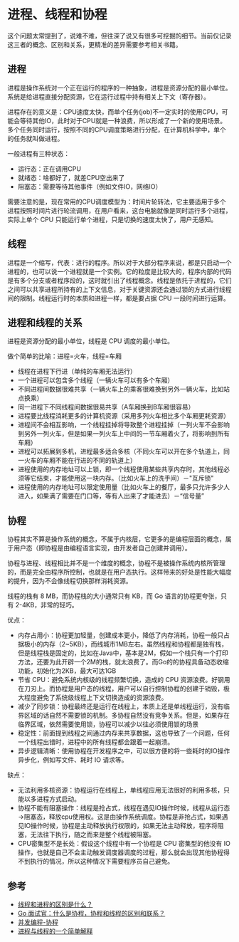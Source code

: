 # 进程、线程和协程

这个问题太常提到了，说难不难，但往深了说又有很多可挖掘的细节。当前仅记录这三者的概念、区别和关系，更精准的差异需要参考相关书籍。

## 进程

进程是操作系统对一个正在运行的程序的一种抽象，进程是资源分配的最小单位。系统是给进程直接分配资源，它在运行过程中持有相关上下文（寄存器）。

进程存在的意义是：CPU速度太快，而单个任务(job)不一定实时的使用CPU，可能会等待其他IO，此时对于CPU就是一种浪费，所以形成了一个新的使用场景。多个任务同时运行，按照不同的CPU调度策略进行分配，在计算机科学中，单个的任务就叫做进程。

一般进程有三种状态：

- 运行态：正在调用CPU
- 就绪态：啥都好了，就差CPU空出来了
- 阻塞态：需要等待其他事件（例如文件IO，网络IO）

需要注意的是，现在常用的CPU调度模型为：时间片轮转法，它主要适用于多个进程按照时间片进行轮流调用，在用户看来，这台电脑就像是同时运行多个进程，实际上单个 CPU 只能运行单个进程，只是切换的速度太快了，用户无感知。

## 线程

进程是一个缩写，代表：进行的程序。所以对于大部分程序来说，都是只启动一个进程的，也可以说一个进程就是一个实例。它的粒度是比较大的，程序内部的代码是有多个分支或者程序段的，这时就引出了线程概念。线程是依托于进程的，它们之间可以共享进程所持有的上下文信息，对于关键资源还会通过锁的方式进行线程间的限制。线程运行时的本质和进程一样，都是要占据 CPU 一段时间进行运算。

## 进程和线程的关系

进程是资源分配的最小单位，线程是 CPU 调度的最小单位。

做个简单的比喻：进程=火车，线程=车厢

- 线程在进程下行进（单纯的车厢无法运行）
- 一个进程可以包含多个线程（一辆火车可以有多个车厢）
- 不同进程间数据很难共享（一辆火车上的乘客很难换到另外一辆火车，比如站点换乘）
- 同一进程下不同线程间数据很易共享（A车厢换到B车厢很容易）
- 进程要比线程消耗更多的计算机资源（采用多列火车相比多个车厢更耗资源）
- 进程间不会相互影响，一个线程挂掉将导致整个进程挂掉（一列火车不会影响到另外一列火车，但是如果一列火车上中间的一节车厢着火了，将影响到所有车厢）
- 进程可以拓展到多机，进程最多适合多核（不同火车可以开在多个轨道上，同一火车的车厢不能在行进的不同的轨道上）
- 进程使用的内存地址可以上锁，即一个线程使用某些共享内存时，其他线程必须等它结束，才能使用这一块内存。（比如火车上的洗手间）－"互斥锁"
- 进程使用的内存地址可以限定使用量（比如火车上的餐厅，最多只允许多少人进入，如果满了需要在门口等，等有人出来了才能进去）－“信号量”

## 协程

协程其实不算是操作系统的概念，不属于内核层，它更多的是编程层面的概念，属于用户态（即协程是由编程语言实现，由开发者自己创建并调用）。

协程与进程、线程相比并不是一个维度的概念，协程不是被操作系统内核所管理的，而是完全由程序所控制，也就是在用户态执行。这样带来的好处是性能大幅度的提升，因为不会像线程切换那样消耗资源。

线程的栈有 8 MB，而协程栈的大小通常只有 KB，而 Go 语言的协程更夸张，只有 2-4KB，非常的轻巧。

优点：

- 内存占用小：协程更加轻量，创建成本更小，降低了内存消耗，协程一般只占据极小的内存（2~5KB），而线城市1MB左右。虽然线程和协程都是独有栈，但是线程栈是固定的，比如在Java中，基本是2M，假如一个栈只有一个打印方法，还要为此开辟一个2M的栈，就太浪费了。而Go的的协程具备动态收缩功能，初始化为2KB，最大可达1GB
- 节省 CPU：避免系统内核级的线程频繁切换，造成的 CPU 资源浪费。好钢用在刀刃上。而协程是用户态的线程，用户可以自行控制协程的创建于销毁，极大程度避免了系统级线程上下文切换造成的资源浪费。
- 减少了同步锁：协程最终还是运行在线程上，本质上还是单线程运行，没有临界区域的话自然不需要锁的机制。多协程自然没有竞争关系。但是，如果存在临界区域，依然需要使用锁，协程可以减少以往必须使用锁的场景
- 稳定性：前面提到线程之间通过内存来共享数据，这也导致了一个问题，任何一个线程出错时，进程中的所有线程都会跟着一起崩溃。
- 异步逻辑清晰：使用协程在开发程序之中，可以很方便的将一些耗时的IO操作异步化，例如写文件、耗时 IO 请求等。

缺点：

- 无法利用多核资源：协程运行在线程上，单线程应用无法很好的利用多核，只能以多进程方式启动。
- 协程不能有阻塞操作：线程是抢占式，线程在遇见IO操作时候，线程从运行态→阻塞态，释放cpu使用权。这是由操作系统调度。协程是非抢占式，如果遇见IO操作时候，协程是主动释放执行权限的，如果无法主动释放，程序将阻塞，无法往下执行，随之而来是整个线程被阻塞。
- CPU密集型不是长处：假设这个线程中有一个协程是 CPU 密集型的他没有 IO 操作，也就是自己不会主动触发调度器调度的过程，那么就会出现其他协程得不到执行的情况，所以这种情况下需要程序员自己避免。

## 参考

- [线程和进程的区别是什么？](https://www.zhihu.com/question/25532384)
- [Go 面试官：什么是协程，协程和线程的区别和联系？](https://segmentfault.com/a/1190000040373756)
- [并发编程-协程](https://www.cnblogs.com/cool2feel/articles/13114492.html)
- [进程与线程的一个简单解释](https://www.ruanyifeng.com/blog/2013/04/processes_and_threads.html)
